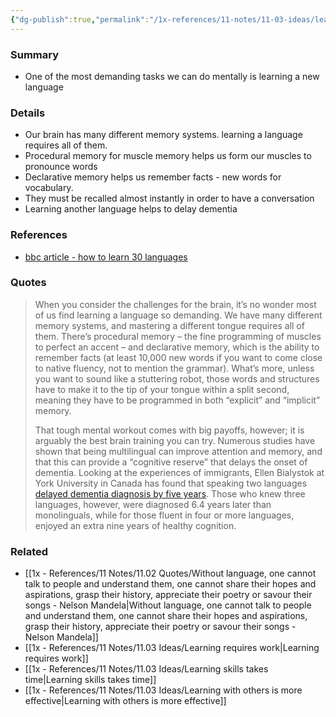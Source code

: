 ```yaml
---
{"dg-publish":true,"permalink":"/1x-references/11-notes/11-03-ideas/learning-a-language-is-exceedingly-complex/","title":"Learning a language is exceedingly complex","created":"2024-09-20T19:14:15.612+03:00","updated":"2024-09-20T19:25:55.145+03:00"}
---
```



### Summary
- One of the most demanding tasks we can do mentally is learning a new language

### Details
- Our brain has many different memory systems. learning a language requires all of them.
- Procedural memory for muscle memory helps us form our muscles to pronounce words
- Declarative memory helps us remember facts - new words for vocabulary.
- They must be recalled almost instantly in order to have a conversation
- Learning another language helps to delay dementia

### References
- [bbc article - how to learn 30 languages](https://www.bbc.com/future/article/20150528-how-to-learn-30-languages)

### Quotes
> When you consider the challenges for the brain, it’s no wonder most of us find learning a language so demanding. We have many different memory systems, and mastering a different tongue requires all of them. There’s procedural memory – the fine programming of muscles to perfect an accent – and declarative memory, which is the ability to remember facts (at least 10,000 new words if you want to come close to native fluency, not to mention the grammar). What’s more, unless you want to sound like a stuttering robot, those words and structures have to make it to the tip of your tongue within a split second, meaning they have to be programmed in both “explicit” and “implicit” memory.
>
> That tough mental workout comes with big payoffs, however; it is arguably the best brain training you can try. Numerous studies have shown that being multilingual can improve attention and memory, and that this can provide a “cognitive reserve” that delays the onset of dementia. Looking at the experiences of immigrants, Ellen Bialystok at York University in Canada has found that speaking two languages [delayed dementia diagnosis by five years](http://www.ncbi.nlm.nih.gov/pubmed/24959001). Those who knew three languages, however, were diagnosed 6.4 years later than monolinguals, while for those fluent in four or more languages, enjoyed an extra nine years of healthy cognition.


### Related
- [[1x - References/11 Notes/11.02 Quotes/Without language, one cannot talk to people and understand them, one cannot share their hopes and aspirations, grasp their history, appreciate their poetry or savour their songs - Nelson Mandela\|Without language, one cannot talk to people and understand them, one cannot share their hopes and aspirations, grasp their history, appreciate their poetry or savour their songs - Nelson Mandela]]
- [[1x - References/11 Notes/11.03 Ideas/Learning requires work\|Learning requires work]]
- [[1x - References/11 Notes/11.03 Ideas/Learning skills takes time\|Learning skills takes time]]
- [[1x - References/11 Notes/11.03 Ideas/Learning with others is more effective\|Learning with others is more effective]]
